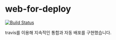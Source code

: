 # web-for-deploy
[![Build Status](https://app.travis-ci.com/this-is-spear/web-for-deploy.svg?branch=main)](https://app.travis-ci.com/this-is-spear/web-for-deploy)

travis를 이용해 지속적인 통합과 자동 배포를 구현했습니다.

